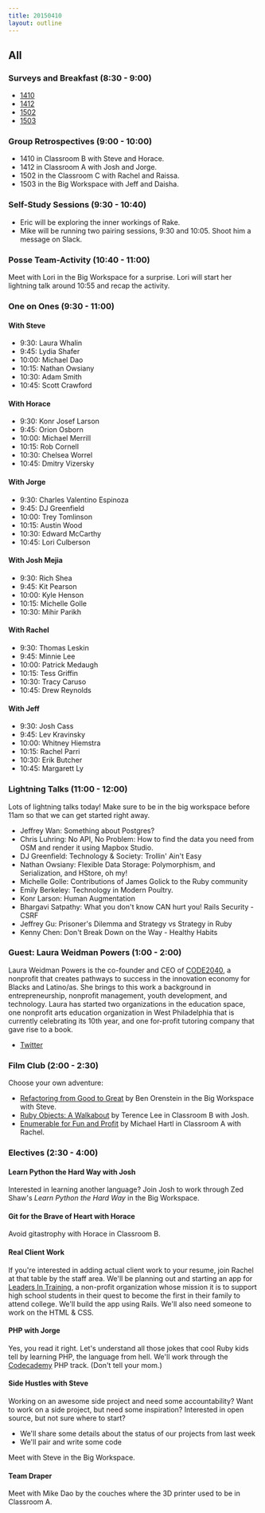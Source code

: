 ```yaml
---
title: 20150410
layout: outline
---
```


## All

### Surveys and Breakfast (8:30 - 9:00)

* [1410](https://docs.google.com/a/casimircreative.com/forms/d/1edZnYMGMXEFMxnketwFhObR9I3pUJuNblssOu-A7GWc/viewform)
* [1412](https://docs.google.com/a/casimircreative.com/forms/d/1Z3aN72bsJZrI9oWUHgP8JoAak1mLmOjCbmeBFgsZL_E/viewform)
* [1502](https://docs.google.com/a/casimircreative.com/forms/d/1xLxHXFJKNYql4w2sZPQ9MMLNO86YfSwjavplONb3m14/viewform)
* [1503](https://docs.google.com/a/casimircreative.com/forms/d/1eG6XjL1apUzp1gJH-n1GsObzFZ91CRzwsKmHIq3YrXI/viewform)

### Group Retrospectives (9:00 - 10:00)

* 1410 in Classroom B with Steve and Horace.
* 1412 in Classroom A with Josh and Jorge.
* 1502 in the Classroom C with Rachel and Raissa.
* 1503 in the Big Workspace with Jeff and Daisha.

### Self-Study Sessions (9:30 - 10:40)

* Eric will be exploring the inner workings of Rake.
* Mike will be running two pairing sessions, 9:30 and 10:05. Shoot him a message on Slack.

### Posse Team-Activity (10:40 - 11:00)

Meet with Lori in the Big Workspace for a surprise. Lori will start her lightning talk around 10:55 and recap the activity. 

### One on Ones (9:30 - 11:00)

#### With Steve

* 9:30: Laura Whalin
* 9:45: Lydia Shafer
* 10:00: Michael Dao
* 10:15: Nathan Owsiany
* 10:30: Adam Smith
* 10:45: Scott Crawford

#### With Horace

* 9:30: Konr Josef Larson
* 9:45: Orion Osborn
* 10:00: Michael Merrill
* 10:15: Rob Cornell
* 10:30: Chelsea Worrel
* 10:45: Dmitry Vizersky

#### With Jorge

* 9:30: Charles Valentino Espinoza
* 9:45: DJ Greenfield
* 10:00: Trey Tomlinson
* 10:15: Austin Wood
* 10:30: Edward McCarthy
* 10:45: Lori Culberson

#### With Josh Mejia

* 9:30: Rich Shea
* 9:45: Kit Pearson
* 10:00: Kyle Henson
* 10:15: Michelle Golle
* 10:30: Mihir Parikh

#### With Rachel

* 9:30: Thomas Leskin
* 9:45: Minnie Lee
* 10:00: Patrick Medaugh
* 10:15: Tess Griffin
* 10:30: Tracy Caruso
* 10:45: Drew Reynolds

#### With Jeff

* 9:30: Josh Cass
* 9:45: Lev Kravinsky
* 10:00: Whitney Hiemstra
* 10:15: Rachel Parri
* 10:30: Erik Butcher
* 10:45: Margarett Ly

### Lightning Talks (11:00 - 12:00)

Lots of lightning talks today! Make sure to be in the big workspace before 11am so that we can get started right away. 

* Jeffrey Wan: Something about Postgres? 
* Chris Luhring: No API, No Problem: How to find the data you need from OSM and render it using Mapbox Studio.
* DJ Greenfield: Technology & Society: Trollin' Ain't Easy
* Nathan Owsiany: Flexible Data Storage: Polymorphism, and Serialization, and HStore, oh my!
* Michelle Golle: Contributions of James Golick to the Ruby community
* Emily Berkeley: Technology in Modern Poultry. 
* Konr Larson: Human Augmentation 
* Bhargavi Satpathy: What you don't know CAN hurt you! Rails Security - CSRF
* Jeffrey Gu: Prisoner's Dilemma and Strategy vs Strategy in Ruby
* Kenny Chen: Don't Break Down on the Way - Healthy Habits

### Guest: Laura Weidman Powers (1:00 - 2:00)

Laura Weidman Powers is the co-founder and CEO of [CODE2040][], a nonprofit that creates pathways to success in the innovation economy for Blacks and Latino/as. She brings to this work a background in entrepreneurship, nonprofit management, youth development, and technology. Laura has started two organizations in the education space, one nonprofit arts education organization in West Philadelphia that is currently celebrating its 10th year, and one for-profit tutoring company that gave rise to a book.

* [Twitter](https://twitter.com/laurawp)

[CODE2040]: www.code2040.org

### Film Club (2:00 - 2:30)

Choose your own adventure:

* [Refactoring from Good to Great][ben] by Ben Orenstein in the Big Workspace with Steve.
* [Ruby Objects: A Walkabout][obj] by Terence Lee in Classroom B with Josh.
* [Enumerable for Fun and Profit][enum] by Michael Hartl in Classroom A with Rachel.

[ben]: http://confreaks.tv/videos/rubyconfau2013-refactoring-from-good-to-great-a-live-coding-odyssey
[obj]: http://confreaks.tv/videos/roa2015-ruby-objects-a-walkabout
[enum]: http://confreaks.tv/videos/rubyconf2014-enumerable-for-fun-profit

### Electives (2:30 - 4:00)

#### Learn Python the Hard Way with Josh

Interested in learning another language? Join Josh to work through Zed Shaw's _Learn Python the Hard Way_ in the Big Workspace.

#### Git for the Brave of Heart with Horace

Avoid gitastrophy with Horace in Classroom B.

#### Real Client Work

If you're interested in adding actual client work to your resume, join Rachel at that table by the staff area. We'll be planning out and starting an app for [Leaders In Training](http://leaders-in-training.org/), a non-profit organization whose mission it is to support high school students in their quest to become the first in their family to attend college. We'll build the app using Rails. We'll also need someone to work on the HTML & CSS. 

#### PHP with Jorge

Yes, you read it right. Let's understand all those jokes that cool Ruby kids tell by learning PHP, the language from hell. We'll work through the [Codecademy](http://www.codecademy.com/en/tracks/php) PHP track. (Don't tell your mom.)

#### Side Hustles with Steve

Working on an awesome side project and need some accountability? Want to work on a side project, but need some inspiration? Interested in open source, but not sure where to start?

* We'll share some details about the status of our projects from last week
* We'll pair and write some code

Meet with Steve in the Big Workspace.

#### Team Draper

Meet with Mike Dao by the couches where the 3D printer used to be in Classroom A.
